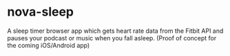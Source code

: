 # nova-sleep
  A sleep timer browser app which gets heart rate data from the Fitbit API and pauses your podcast or music when you fall asleep. (Proof of concept for the coming iOS/Android app)
